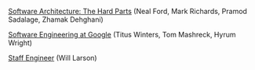 [Software Architecture: The Hard Parts](software-architecture-the-hard-parts) (Neal Ford, Mark Richards, Pramod Sadalage, Zhamak Dehghani)

[Software Engineering at Google](software-engineering-at-google) (Titus Winters, Tom Mashreck, Hyrum Wright)

[Staff Engineer](staff-engineer) (Will Larson)

